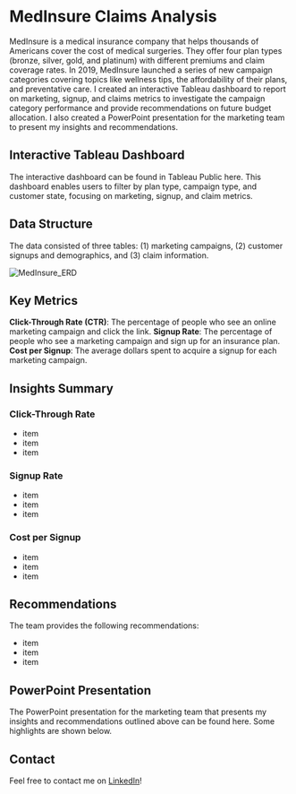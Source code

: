# MedInsure Claims Analysis

MedInsure is a medical insurance company that helps thousands of Americans cover the cost of medical surgeries. They offer four plan types (bronze, silver, gold, and platinum) with different premiums and claim coverage rates. In 2019, MedInsure launched a series of new campaign categories covering topics like wellness tips, the affordability of their plans, and preventative care. I created an interactive Tableau dashboard to report on marketing, signup, and claims metrics to investigate the campaign category performance and provide recommendations on future budget allocation. I also created a PowerPoint presentation for the marketing team to present my insights and recommendations. 

## Interactive Tableau Dashboard

The interactive dashboard can be found in Tableau Public here. This dashboard enables users to filter by plan type, campaign type, and customer state, focusing on marketing, signup, and claim metrics.

## Data Structure

The data consisted of three tables: (1) marketing campaigns, (2) customer signups and demographics, and (3) claim information.

![MedInsure_ERD](https://github.com/jessicacampbell-astro/MedInsure_claims_analysis/assets/23153120/dc9f6c18-c1e8-4e80-929b-a26835fb4f9f)

## Key Metrics

**Click-Through Rate (CTR)**: The percentage of people who see an online marketing campaign and click the link.
**Signup Rate**: The percentage of people who see a marketing campaign and sign up for an insurance plan.
**Cost per Signup**: The average dollars spent to acquire a signup for each marketing campaign.

## Insights Summary 

### Click-Through Rate

- item
- item
- item

### Signup Rate

- item
- item
- item

### Cost per Signup

- item
- item
- item

## Recommendations

The team provides the following recommendations:
- item
- item
- item

## PowerPoint Presentation

The PowerPoint presentation for the marketing team that presents my insights and recommendations outlined above can be found here. Some highlights are shown below.

## Contact

Feel free to contact me on [LinkedIn](https://www.linkedin.com/in/jessicacampbell-astro/)!
